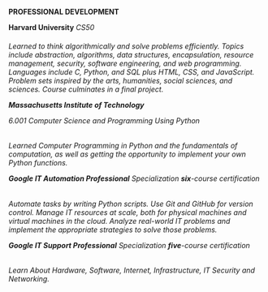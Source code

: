 **PROFESSIONAL DEVELOPMENT**

__Harvard University__
_CS50_
<h6> Learned to think algorithmically and solve problems efficiently. Topics include abstraction, algorithms, data structures, encapsulation, resource management, security, software engineering, and web programming. Languages include C, Python, and SQL plus HTML, CSS, and JavaScript. Problem sets inspired by the arts, humanities, social sciences, and sciences. Course culminates in a final project.
  

__Massachusetts Institute of Technology__

_6.001_
_Computer Science and Programming Using Python_
<h6> Learned Computer Programming in Python and the fundamentals of computation, as well as getting the opportunity to implement your own Python functions.

__Google IT Automation Professional__
_Specialization_ 
__six__-course certification
<h6> Automate tasks by writing Python scripts. Use Git and GitHub for version control. Manage IT resources at scale, both for physical machines and virtual machines in the cloud. Analyze real-world IT problems and implement the appropriate strategies to solve those problems.

__Google IT Support Professional__
_Specialization_ 
__five__-course certification
<h6> Learn About Hardware, Software, Internet, Infrastructure, IT Security and Networking.
